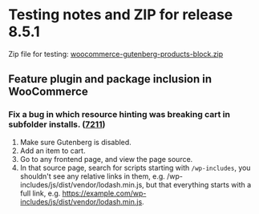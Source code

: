 # Testing notes and ZIP for release 8.5.1

Zip file for testing: [woocommerce-gutenberg-products-block.zip](https://github.com/woocommerce/woocommerce-blocks/files/9633294/woocommerce-gutenberg-products-block.zip)

## Feature plugin and package inclusion in WooCommerce

### Fix a bug in which resource hinting was breaking cart in subfolder installs. ([7211](https://github.com/woocommerce/woocommerce-blocks/pull/7211))

1. Make sure Gutenberg is disabled.
2. Add an item to cart.
3. Go to any frontend page, and view the page source.
4. In that source page, search for scripts starting with `/wp-includes`, you shouldn't see any relative links in them, e.g. /wp-includes/js/dist/vendor/lodash.min.js, but that everything starts with a full link, e.g. <https://example.com/wp-includes/js/dist/vendor/lodash.min.js>.
